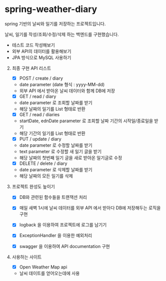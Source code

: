 # spring-weather-diary
spring 기반의 날씨와 일기를 저장하는 프로젝트입니다.

날씨, 일기를 작성/조회/수정/삭제 하는 백엔드를 구현했습니다.

- 테스트 코드 작성해보기
- 외부 API의 데이터를 활용해보기
- JPA 방식으로 MySQL 사용하기


2. 최종 구현 API 리스트
    -[x] POST / create / diary
   - date parameter (date 형식 : yyyy-MM-dd)
   - 외부 API 에서 받아온 날씨 데이터와 함께 DB에 저장

   -[x] GET / read / diary
   - date parameter 로 조회할 날짜를 받기
   - 해당 날짜의 일기를 List 형태로 반환

   -[x] GET / read / diaries
   - startDate, ednDate parameter 로 조회할 날짜 기간의 시작일/종료일을 받기
   - 해당 기간의 일기를 List 형태로 반환

   -[x] PUT / update / diary
   - date parameter 로 수정할 날짜를 받기
   - text parameter 로 수정할 새 일기 글을 받기
   - 해당 날짜의 첫번째 일기 글을 새로 받아온 일기글로 수정

   -[x] DELETE / delete / diary
   - date parameter 로 삭제할 날짜를 받기
   - 해당 날짜의 모든 일기를 삭제


3. 프로젝트 완성도 높이기
    -[x] DB와 관련된 함수들을 트랜잭션 처리

    -[x] 매일 새벽 1시에 날씨 데이터를 외부 API 에서 받아다 DB에 저장해두는 로직을 구현

    -[x] logback 을 이용하여 프로젝트에 로그를 남기기

    -[x] ExceptionHandler 을 이용한 예외처리

    -[x] swagger 을 이용하여 API documentation 구현


4. 사용하는 사이트
   -[x] Open Weather Map api
   - 날씨 데이트를 얻어오는데에 사용